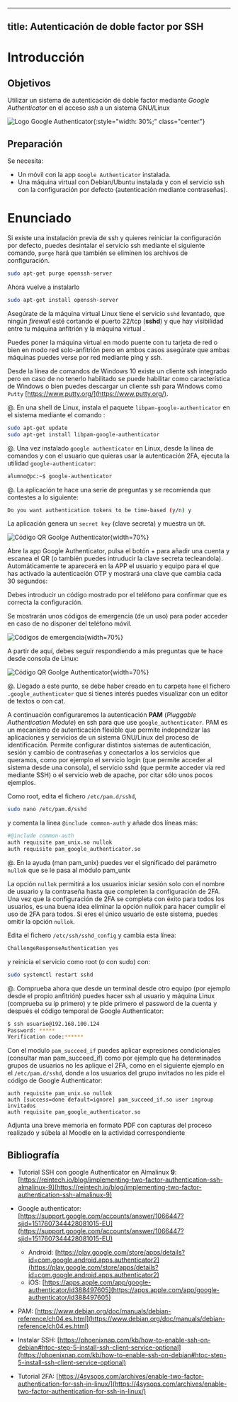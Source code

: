 
---
title: Autenticación de doble factor por SSH
---

<!-- Tomada de curso seguridad del CEFIRE 2020 -->

# Introducción


## Objetivos

Utilizar un sistema de autenticación de doble factor mediante *Google Authenticator* en el acceso *ssh* a un sistema GNU/Linux

![Logo Google Authenticator](../img/2step/googleAuth.png){:style="width: 30%;" class="center"}

## Preparación

Se necesita:

* Un móvil con la app `Google Authenticator` instalada.
* Una máquina virtual con Debian/Ubuntu instalada y con el servicio ssh con la configuración por defecto (autenticación mediante contraseñas).

# Enunciado

Si existe una instalación previa de ssh y quieres reiniciar la configuración por defecto, puedes desintalar el servicio ssh mediante el siguiente comando, `purge` hará que también se eliminen los archivos de configuración.

```sh
sudo apt-get purge openssh-server
```

Ahora vuelve a instalarlo

```sh
sudo apt-get install openssh-server
```

Asegúrate de la máquina virtual Linux tiene el servicio `sshd` levantado, que ningún *firewall* esté cortando el puerto 22/tcp (**sshd**) y que hay visibilidad entre tu máquina anfitrión y la máquina virtual . 


Puedes poner la máquina virtual en modo puente con tu tarjeta de red o bien en modo red solo-anfitrión pero en ambos casos asegúrate que ambas máquinas puedes verse por red mediante  ping y  ssh. 

Desde la línea de comandos de Windows 10 existe un cliente ssh integrado pero en caso de no tenerlo habilitado se puede habilitar como característica de Windows o bien puedes descargar un cliente ssh para Windows como `Putty` [https://www.putty.org/](https://www.putty.org/).

@. En una shell de Linux, instala el paquete `libpam-google-authenticator` en el sistema mediante el comando :

```sh
sudo apt-get update
sudo apt-get install libpam-google-authenticator
```

@. Una vez instalado `google authenticator` en Linux, desde la línea de comandos y con el usuario que quieras usar la autenticación 2FA, ejecuta la utilidad `google-authenticator`:

```sh
alumno@pc:~$ google-authenticator
```





@. La aplicación te hace una serie de preguntas y se recomienda que contestes a lo siguiente:

```sh
Do you want authentication tokens to be time-based (y/n) y
```

La aplicación genera un `secret key` (clave secreta) y muestra un `QR`. 


![Código QR Goolge Authenticator](../img/2step/googleAuth1.png){width=70%}


Abre la app Google Authenticator, pulsa el botón + para añadir una cuenta y escanea el QR (o también puedes intruducir la clave secreta tecleandola). Automáticamente te aparecerá en la APP el usuario y equipo para el que has activado la autenticación OTP y mostrará una clave que cambia cada 30 segundos:


Debes introducir un código mostrado por el teléfono para confirmar que es correcta la configuración.


Se mostrarán unos códigos de emergencia (de un uso) para poder acceder en caso de no disponer del teléfono móvil.

![Códigos de emergencia](../img/2step/googleAuth2.png){width=70%}


A partir de aquí, debes seguir respondiendo a más preguntas que te hace desde consola de Linux:



![Código QR Goolge Authenticator](../img/2step/googleAuth3.png){width=70%}

<!--
```
Enter code from app (-1 to skip): -1

Do you want me to update your "/home/usuario/.google_authenticator" file? (y/n) y

Do you want to disallow multiple uses of the same authentication
token? This restricts you to one login about every 30s, but it increases
your chances to notice or even prevent man-in-the-middle attacks (y/n) y

By default, a new token is generated every 30 seconds by the mobile app ... (texto omitido)…
Do you want to do so? (y/n) n

If the computer that you are logging into isn't hardened against brute-force
login attempts, you can enable rate-limiting for the authentication module.
By default, this limits attackers to no more than 3 login attempts every 30s.
Do you want to enable rate-limiting? (y/n)  y
```
-->

@. Llegado a este punto, se debe haber creado en tu carpeta `home` el fichero `.google_authenticator` que si tienes interés puedes visualizar con un editor de textos o con cat.


A continuación configuraremos la autenticación **PAM** (*Pluggable Authentication Module*) en ssh para que use `google_authenticator`.
PAM es un mecanismo de autenticación flexible que permite independizar las aplicaciones y servicios de un sistema GNU/Linux del proceso de identificación. Permite configurar distintos sistemas de autenticación, sesión y cambio de contraseñas y conectarlos a los servicios que queramos, como por ejemplo el servicio login (que permite acceder al sistema desde una consola), el servicio sshd (que permite acceder via red mediante SSH) o el servicio web de apache, por citar sólo unos pocos ejemplos.

Como root, edita el fichero `/etc/pam.d/sshd`,

```sh
sudo nano /etc/pam.d/sshd
```

y comenta la linea `@include common-auth` y añade dos líneas más:

```sh
#@include common-auth
auth requisite pam_unix.so nullok
auth requisite pam_google_authenticator.so
```

@. En la ayuda (man pam_unix) puedes ver el significado del parámetro `nullok` que se le pasa al módulo pam_unix


La opción `nullok` permitirá a los usuarios iniciar sesión solo con el nombre de usuario y la contraseña hasta que completen la configuración de 2FA. Una vez que la configuración de 2FA se completa con éxito para todos los usuarios, es una buena idea eliminar la opción nullok para hacer cumplir el uso de 2FA para todos. Si eres el único usuario de este sistema, puedes omitir  la opción `nullok`.


Edita el fichero `/etc/ssh/sshd_config` y cambia esta línea:

```sh
ChallengeResponseAuthentication yes
```

y reinicia el servicio como root (o con sudo) con:

```sh
sudo systemctl restart sshd
```

@. Comprueba ahora que desde un terminal desde otro equipo (por ejemplo desde el propio anfitrión) puedes hacer ssh al usuario y máquina Linux (comprueba su ip primero) y te pide primero el password de la cuenta y después el código temporal de Google Authenticator:

```sh
$ ssh usuario@192.168.100.124
Password: ***** 
Verification code:******
```

Con el modulo `pam_succeed_if` puedes aplicar expresiones condicionales (consultar man pam_succeed_if) como por ejemplo que ha determinados grupos de usuarios no les aplique el 2FA, como en el siguiente ejemplo en el `/etc/pam.d/sshd`, donde a los usuarios del grupo invitados no les pide el código de Google Authenticator:

```
auth requisite pam_unix.so nullok
auth [success=done default=ignore] pam_succeed_if.so user ingroup invitados
auth requisite pam_google_authenticator.so
```

Adjunta una breve memoria en formato PDF con capturas del proceso realizado y súbela al Moodle en la actividad correspondiente

## Bibliografía

- Tutorial SSH con google Authenticator en Almalinux **9**: [https://reintech.io/blog/implementing-two-factor-authentication-ssh-almalinux-9](https://reintech.io/blog/implementing-two-factor-authentication-ssh-almalinux-9)

* Google authenticator: [https://support.google.com/accounts/answer/1066447?sjid=1517607344428081015-EU](https://support.google.com/accounts/answer/1066447?sjid=1517607344428081015-EU)
	* Android: [https://play.google.com/store/apps/details?id=com.google.android.apps.authenticator2](https://play.google.com/store/apps/details?id=com.google.android.apps.authenticator2)
	* iOS: [https://apps.apple.com/app/google-authenticator/id388497605](https://apps.apple.com/app/google-authenticator/id388497605)
	
* PAM: [https://www.debian.org/doc/manuals/debian-reference/ch04.es.html](https://www.debian.org/doc/manuals/debian-reference/ch04.es.html)

* Instalar SSH: [https://phoenixnap.com/kb/how-to-enable-ssh-on-debian#htoc-step-5-install-ssh-client-service-optional](https://phoenixnap.com/kb/how-to-enable-ssh-on-debian#htoc-step-5-install-ssh-client-service-optional)

* Tutorial 2FA: [https://4sysops.com/archives/enable-two-factor-authentication-for-ssh-in-linux/](https://4sysops.com/archives/enable-two-factor-authentication-for-ssh-in-linux/)
